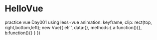 # HelloVue
practice vue
Day001
using less+vue
animation: keyframe, clip: rect(top, right,bottom,left);
new Vue({
  el:'',
  data:{},
  methods:{
    a:function(){},
    b:function(){}
  }
})
